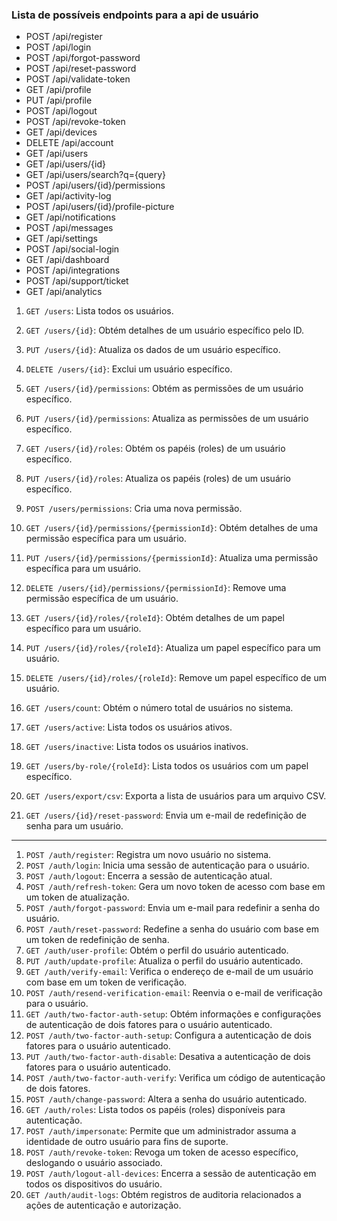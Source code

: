 ### Lista de possíveis endpoints para a api de usuário

- POST /api/register
- POST /api/login
- POST /api/forgot-password
- POST /api/reset-password
- POST /api/validate-token
- GET /api/profile
- PUT /api/profile
- POST /api/logout
- POST /api/revoke-token
- GET /api/devices
- DELETE /api/account
- GET /api/users
- GET /api/users/{id}
- GET /api/users/search?q={query}
- POST /api/users/{id}/permissions
- GET /api/activity-log
- POST /api/users/{id}/profile-picture
- GET /api/notifications
- POST /api/messages
- GET /api/settings
- POST /api/social-login
- GET /api/dashboard
- POST /api/integrations
- POST /api/support/ticket
- GET /api/analytics

1. `GET /users`: Lista todos os usuários.
2. `GET /users/{id}`: Obtém detalhes de um usuário específico pelo ID.
3. `PUT /users/{id}`: Atualiza os dados de um usuário específico.
4. `DELETE /users/{id}`: Exclui um usuário específico.

5. `GET /users/{id}/permissions`: Obtém as permissões de um usuário específico.
6. `PUT /users/{id}/permissions`: Atualiza as permissões de um usuário específico.
7. `GET /users/{id}/roles`: Obtém os papéis (roles) de um usuário específico.
8. `PUT /users/{id}/roles`: Atualiza os papéis (roles) de um usuário específico.

9. `POST /users/permissions`: Cria uma nova permissão.
10. `GET /users/{id}/permissions/{permissionId}`: Obtém detalhes de uma permissão específica para um usuário.
11. `PUT /users/{id}/permissions/{permissionId}`: Atualiza uma permissão específica para um usuário.
12. `DELETE /users/{id}/permissions/{permissionId}`: Remove uma permissão específica de um usuário.
13. `GET /users/{id}/roles/{roleId}`: Obtém detalhes de um papel específico para um usuário.
14. `PUT /users/{id}/roles/{roleId}`: Atualiza um papel específico para um usuário.
15. `DELETE /users/{id}/roles/{roleId}`: Remove um papel específico de um usuário.

16. `GET /users/count`: Obtém o número total de usuários no sistema.
17. `GET /users/active`: Lista todos os usuários ativos.
18. `GET /users/inactive`: Lista todos os usuários inativos.

19. `GET /users/by-role/{roleId}`: Lista todos os usuários com um papel específico.
20. `GET /users/export/csv`: Exporta a lista de usuários para um arquivo CSV.
21. `GET /users/{id}/reset-password`: Envia um e-mail de redefinição de senha para um usuário.

---

1. `POST /auth/register`: Registra um novo usuário no sistema.
2. `POST /auth/login`: Inicia uma sessão de autenticação para o usuário.
3. `POST /auth/logout`: Encerra a sessão de autenticação atual.
4. `POST /auth/refresh-token`: Gera um novo token de acesso com base em um token de atualização.
5. `POST /auth/forgot-password`: Envia um e-mail para redefinir a senha do usuário.
6. `POST /auth/reset-password`: Redefine a senha do usuário com base em um token de redefinição de senha.
7. `GET /auth/user-profile`: Obtém o perfil do usuário autenticado.
8. `PUT /auth/update-profile`: Atualiza o perfil do usuário autenticado.
9. `GET /auth/verify-email`: Verifica o endereço de e-mail de um usuário com base em um token de verificação.
10. `POST /auth/resend-verification-email`: Reenvia o e-mail de verificação para o usuário.
11. `GET /auth/two-factor-auth-setup`: Obtém informações e configurações de autenticação de dois fatores para o usuário autenticado.
12. `POST /auth/two-factor-auth-setup`: Configura a autenticação de dois fatores para o usuário autenticado.
13. `PUT /auth/two-factor-auth-disable`: Desativa a autenticação de dois fatores para o usuário autenticado.
14. `POST /auth/two-factor-auth-verify`: Verifica um código de autenticação de dois fatores.
15. `POST /auth/change-password`: Altera a senha do usuário autenticado.
16. `GET /auth/roles`: Lista todos os papéis (roles) disponíveis para autenticação.
17. `POST /auth/impersonate`: Permite que um administrador assuma a identidade de outro usuário para fins de suporte.
18. `POST /auth/revoke-token`: Revoga um token de acesso específico, deslogando o usuário associado.
19. `POST /auth/logout-all-devices`: Encerra a sessão de autenticação em todos os dispositivos do usuário.
20. `GET /auth/audit-logs`: Obtém registros de auditoria relacionados a ações de autenticação e autorização.
